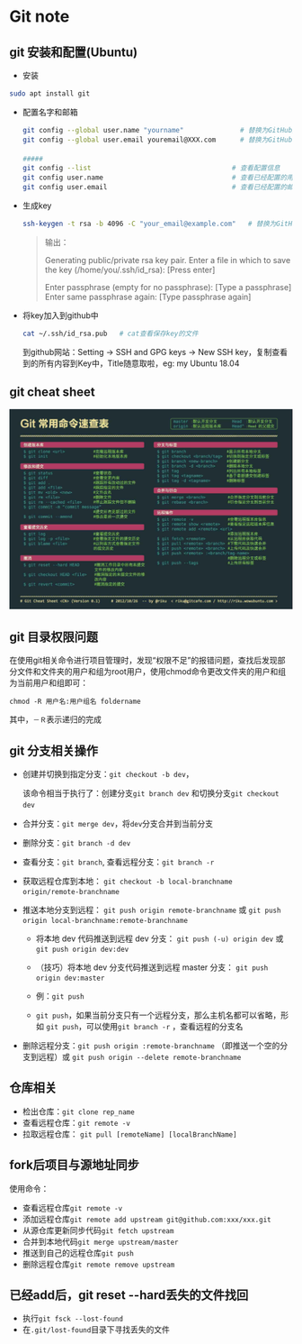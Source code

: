 # Git note

## git 安装和配置(Ubuntu)

* 安装

```bash
sudo apt install git
```

* 配置名字和邮箱

  ```bash
  git config --global user.name "yourname"              # 替换为GitHub用户名
  git config --global user.email youremail@XXX.com      # 替换为GitHub的注册邮箱
  
  #####
  git config --list									  # 查看配置信息
  git config user.name								  # 查看已经配置的用户名
  git config user.email								  # 查看已经配置的邮箱
  ```

* 生成key

  ```bash
  ssh-keygen -t rsa -b 4096 -C "your_email@example.com"   # 替换为GitHub的注册邮箱
  ```

  > 输出：
  >
  > Generating public/private rsa key pair.
  > Enter a file in which to save the key (/home/you/.ssh/id_rsa): [Press enter]
  >
  > Enter passphrase (empty for no passphrase): [Type a passphrase]
  > Enter same passphrase again: [Type passphrase again]

* 将key加入到github中

  ```bash
  cat ~/.ssh/id_rsa.pub   # cat查看保存key的文件
  ```

  到github网站：Setting -> SSH and GPG keys -> New SSH key，复制查看到的所有内容到Key中，Title随意取啦，eg: my Ubuntu 18.04



## git cheat sheet

![](https://github.com/zcgeqian/notes/raw/master/images/git_cheat.jpg)



## git 目录权限问题

在使用git相关命令进行项目管理时，发现“权限不足”的报错问题，查找后发现部分文件和文件夹的用户和组为root用户，使用chmod命令更改文件夹的用户和组为当前用户和组即可：

`chmod -R 用户名:用户组名 foldername `

其中，`－Ｒ`表示递归的完成



## git 分支相关操作

* 创建并切换到指定分支：`git checkout -b dev`，

  该命令相当于执行了：创建分支`git branch dev`  和切换分支`git checkout dev`　

* 合并分支：`git merge dev`，将`dev`分支合并到当前分支

* 删除分支：`git branch -d dev`

* 查看分支：`git branch`, 查看远程分支：`git branch -r`

* 获取远程仓库到本地： `git checkout -b local-branchname origin/remote-branchname`

* 推送本地分支到远程： `git push origin remote-branchname` 或 `git push origin local-branchname:remote-branchname`

  - 将本地 dev 代码推送到远程 dev 分支： `git push (-u) origin dev` 或 `git push origin dev:dev`
  - （技巧）将本地 dev 分支代码推送到远程 master 分支： `git push origin dev:master`

  - 例：`git push `
  - `git push`，如果当前分支只有一个远程分支，那么主机名都可以省略，形如 `git push`，可以使用`git branch -r` ，查看远程的分支名

* 删除远程分支：`git push origin :remote-branchname` （即推送一个空的分支到远程）或 `git push origin --delete remote-branchname`



## 仓库相关

* 检出仓库：`git clone rep_name`
* 查看远程仓库：`git remote -v`
* 拉取远程仓库： `git pull [remoteName] [localBranchName]`



##  fork后项目与源地址同步

使用命令：

* 查看远程仓库`git remote -v`
* 添加远程仓库`git remote add upstream git@github.com:xxx/xxx.git`
* 从源仓库更新同步代码`git fetch upstream`
* 合并到本地代码`git merge upstream/master`
* 推送到自己的远程仓库`git push`
* 删除远程仓库`git remote remove upstream`



## 已经add后，git reset --hard丢失的文件找回

* 执行`git fsck --lost-found`
* 在`.git/lost-found`目录下寻找丢失的文件